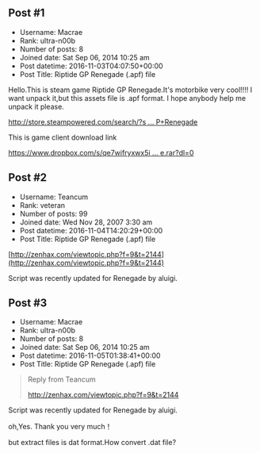 ## Post #1
- Username: Macrae
- Rank: ultra-n00b
- Number of posts: 8
- Joined date: Sat Sep 06, 2014 10:25 am
- Post datetime: 2016-11-03T04:07:50+00:00
- Post Title: Riptide GP Renegade (.apf) file

Hello.This is steam game Riptide GP Renegade.It's motorbike very cool!!!!
I want unpack it,but this assets file is .apf  format.
I hope anybody help me unpack it please.


[http://store.steampowered.com/search/?s ... P+Renegade](http://store.steampowered.com/search/?snr=1_4_4__12&term=Riptide+GP+Renegade)

This is game client download link

[https://www.dropbox.com/s/qe7wifryxwx5i ... e.rar?dl=0](https://www.dropbox.com/s/qe7wifryxwx5i7j/Riptide%20GP%20Renegade.rar?dl=0)
## Post #2
- Username: Teancum
- Rank: veteran
- Number of posts: 99
- Joined date: Wed Nov 28, 2007 3:30 am
- Post datetime: 2016-11-04T14:20:29+00:00
- Post Title: Riptide GP Renegade (.apf) file

[http://zenhax.com/viewtopic.php?f=9&t=2144](http://zenhax.com/viewtopic.php?f=9&t=2144)

Script was recently updated for Renegade by aluigi.
## Post #3
- Username: Macrae
- Rank: ultra-n00b
- Number of posts: 8
- Joined date: Sat Sep 06, 2014 10:25 am
- Post datetime: 2016-11-05T01:38:41+00:00
- Post Title: Riptide GP Renegade (.apf) file

> Reply from Teancum
>
> http://zenhax.com/viewtopic.php?f=9&t=2144

Script was recently updated for Renegade by aluigi.


oh,Yes. Thank you very much！

but extract files is dat format.How convert .dat file?
